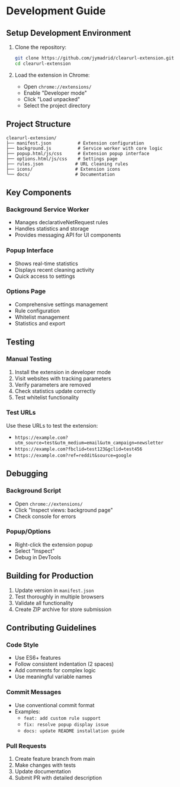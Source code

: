 # Development Guide

## Setup Development Environment

1. Clone the repository:
   ```bash
   git clone https://github.com/jymadrid/clearurl-extension.git
   cd clearurl-extension
   ```

2. Load the extension in Chrome:
   - Open `chrome://extensions/`
   - Enable "Developer mode"
   - Click "Load unpacked"
   - Select the project directory

## Project Structure

```
clearurl-extension/
├── manifest.json          # Extension configuration
├── background.js          # Service worker with core logic
├── popup.html/js/css      # Extension popup interface
├── options.html/js/css    # Settings page
├── rules.json            # URL cleaning rules
├── icons/                # Extension icons
└── docs/                 # Documentation
```

## Key Components

### Background Service Worker
- Manages declarativeNetRequest rules
- Handles statistics and storage
- Provides messaging API for UI components

### Popup Interface
- Shows real-time statistics
- Displays recent cleaning activity
- Quick access to settings

### Options Page
- Comprehensive settings management
- Rule configuration
- Whitelist management
- Statistics and export

## Testing

### Manual Testing
1. Install the extension in developer mode
2. Visit websites with tracking parameters
3. Verify parameters are removed
4. Check statistics update correctly
5. Test whitelist functionality

### Test URLs
Use these URLs to test the extension:
- `https://example.com?utm_source=test&utm_medium=email&utm_campaign=newsletter`
- `https://example.com?fbclid=test123&gclid=test456`
- `https://example.com?ref=reddit&source=google`

## Debugging

### Background Script
- Open `chrome://extensions/`
- Click "Inspect views: background page"
- Check console for errors

### Popup/Options
- Right-click the extension popup
- Select "Inspect"
- Debug in DevTools

## Building for Production

1. Update version in `manifest.json`
2. Test thoroughly in multiple browsers
3. Validate all functionality
4. Create ZIP archive for store submission

## Contributing Guidelines

### Code Style
- Use ES6+ features
- Follow consistent indentation (2 spaces)
- Add comments for complex logic
- Use meaningful variable names

### Commit Messages
- Use conventional commit format
- Examples:
  - `feat: add custom rule support`
  - `fix: resolve popup display issue`
  - `docs: update README installation guide`

### Pull Requests
1. Create feature branch from main
2. Make changes with tests
3. Update documentation
4. Submit PR with detailed description